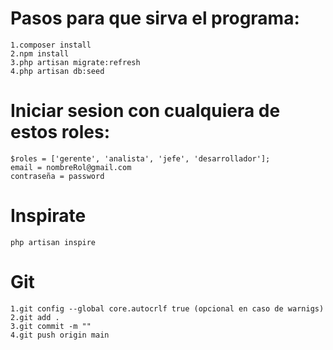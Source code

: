 # Pasos para que sirva el programa:
    1.composer install
    2.npm install
    3.php artisan migrate:refresh
    4.php artisan db:seed 
# Iniciar sesion con cualquiera de estos roles:
    $roles = ['gerente', 'analista', 'jefe', 'desarrollador'];
    email = nombreRol@gmail.com
    contraseña = password
# Inspirate
    php artisan inspire
# Git
    1.git config --global core.autocrlf true (opcional en caso de warnigs)
    2.git add .
    3.git commit -m "" 
    4.git push origin main
